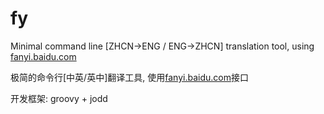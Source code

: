 # fy
Minimal command line [ZHCN->ENG / ENG->ZHCN] translation tool, using [fanyi.baidu.com](http://fanyi.baidu.com)  

极简的命令行[中英/英中]翻译工具, 使用[fanyi.baidu.com](http://fanyi.baidu.com)接口  

开发框架: groovy + jodd
